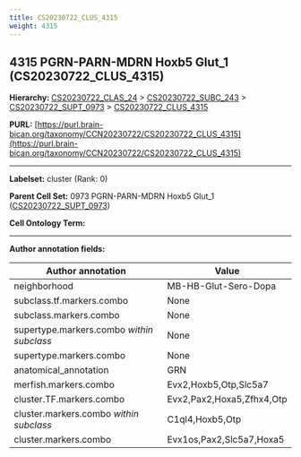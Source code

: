 ```yaml
---
title: CS20230722_CLUS_4315
weight: 4315
---
```

## 4315 PGRN-PARN-MDRN Hoxb5 Glut_1 (CS20230722_CLUS_4315)
<b>Hierarchy: </b>
[CS20230722_CLAS_24](../CS20230722_CLAS_24) >
[CS20230722_SUBC_243](../CS20230722_SUBC_243) >
[CS20230722_SUPT_0973](../CS20230722_SUPT_0973) >
[CS20230722_CLUS_4315](../CS20230722_CLUS_4315)

**PURL:** [https://purl.brain-bican.org/taxonomy/CCN20230722/CS20230722_CLUS_4315](https://purl.brain-bican.org/taxonomy/CCN20230722/CS20230722_CLUS_4315)

---


**Labelset:** cluster (Rank: 0)

**Parent Cell Set:** 0973 PGRN-PARN-MDRN Hoxb5 Glut_1 ([CS20230722_SUPT_0973](../CS20230722_SUPT_0973))



**Cell Ontology Term:** 

[MARKER GENES.]: #


---

[TRANSFERRED ANNOTATIONS.]: #


[AUTHOR ANNOTATION FIELDS.]: #


**Author annotation fields:**

| Author annotation | Value |
|-------------------|-------|
|neighborhood|MB-HB-Glut-Sero-Dopa|
|subclass.tf.markers.combo|None|
|subclass.markers.combo|None|
|supertype.markers.combo _within subclass_|None|
|supertype.markers.combo|None|
|anatomical_annotation|GRN|
|merfish.markers.combo|Evx2,Hoxb5,Otp,Slc5a7|
|cluster.TF.markers.combo|Evx2,Pax2,Hoxa5,Zfhx4,Otp|
|cluster.markers.combo _within subclass_|C1ql4,Hoxb5,Otp|
|cluster.markers.combo|Evx1os,Pax2,Slc5a7,Hoxa5|
